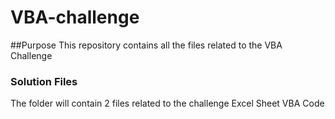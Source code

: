 # VBA-challenge

##Purpose
This repository contains all the files related to the VBA Challenge

### Solution Files
The folder will contain 2 files related to the challenge
Excel Sheet
VBA Code
